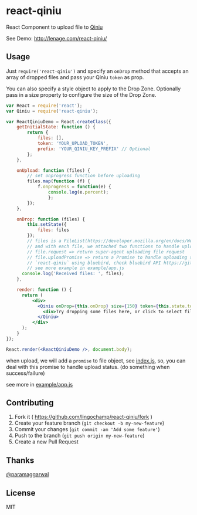 # react-qiniu

React Component to upload file to [Qiniu](http://www.qiniu.com/)

See Demo: http://lenage.com/react-qiniu/

## Usage

Just `require('react-qiniu')` and specify an `onDrop` method that accepts an array of dropped files and pass your Qiniu `token` as prop.

You can also specify a style object to apply to the Drop Zone.
Optionally pass in a size property to configure the size of the Drop Zone.

```jsx
var React = require('react');
var Qiniu = require('react-qiniu');

var ReactQiniuDemo = React.createClass({
    getInitialState: function () {
        return {
            files: [],
            token: 'YOUR_UPLOAD_TOKEN',
            prefix: 'YOUR_QINIU_KEY_PREFIX' // Optional
        };
    },

    onUpload: function (files) {
        // set onprogress function before uploading
        files.map(function (f) {
            f.onprogress = function(e) {
                console.log(e.percent);
                };
        });
    },

    onDrop: function (files) {
        this.setState({
            files: files
        });
        // files is a FileList(https://developer.mozilla.org/en/docs/Web/API/FileList) Object
        // and with each file, we attached two functions to handle upload progress and result
        // file.request => return super-agent uploading file request
        // file.uploadPromise => return a Promise to handle uploading status(what you can do when upload failed)
        // `react-qiniu` using bluebird, check bluebird API https://github.com/petkaantonov/bluebird/blob/master/API.md
        // see more example in example/app.js
      console.log('Received files: ', files);
    },

    render: function () {
      return (
          <div>
            <Qiniu onDrop={this.onDrop} size={150} token={this.state.token} onUpload={this.onUpload}>
              <div>Try dropping some files here, or click to select files to upload.</div>
            </Qiniu>
          </div>
      );
    }
});

React.render(<ReactQiniuDemo />, document.body);
```

when upload, we will add a `promise` to file object, see [index.js](https://github.com/lenage/react-qiniu/blob/master/index.js#L68),
so, you can deal with this promise to handle upload status. (do something when success/failure)

see more in [example/app.js](https://github.com/lenage/react-qiniu/blob/master/example/app.js)

## Contributing

1. Fork it ( https://github.com/lingochamp/react-qiniu/fork )
2. Create your feature branch (`git checkout -b my-new-feature`)
3. Commit your changes (`git commit -am 'Add some feature'`)
4. Push to the branch (`git push origin my-new-feature`)
5. Create a new Pull Request

## Thanks

[@paramaggarwal](https://github.com/paramaggarwal/react-dropzone)

## License

MIT
